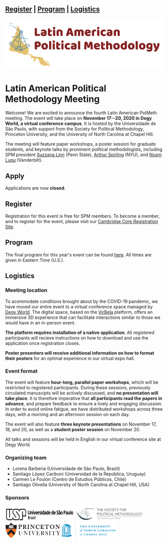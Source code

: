<a href="#register">Register</a> | <a href="#program">Program</a> | <a href="#logistics">Logistics</a>
---
<img src="LAPolMeth_Logo.png" alt="LAPolMeth"> 

# Latin American Political Methodology Meeting


Welcome! We are excited to announce the fourth Latin American PolMeth meeting. The event will take place on **November 17--20, 2020 in Degy World, a virtual conference campus**. It is hosted by the Universidade de Sāo Paulo, with support from the Society for Political Methodology, Princeton University, and the University of North Carolina at Chapel Hill. 

The meeting will feature paper workshops, a poster session for graduate students, and keynote talks by prominent political methodologists, including SPM president [Suzzana Linn](https://polisci.la.psu.edu/people/sld8) (Penn State), [Arthur Spirling](http://arthurspirling.org/) (NYU), and [Noam Lupu](https://www.noamlupu.com/) (Vanderbilt). 

## Apply
Applications are now **closed**. 

## Register
Registration for this event is free for SPM members. To become a member, and to register for the event, please visit our [Cambridge Core Registration Site](https://www.cambridge.org/core/membership/spm/register).

## Program

The final program for this year's event can be found [here](https://docs.google.com/document/d/1g3Gp3DQSsi9rdl38dmrmW0lBQrLWCJANthXh-JLmXlU/edit?usp=sharing). All times are given in Eastern Time (U.S.).  

## Logistics

### Meeting location
To acommodate conditions brought about by the COVID-19 pandemic, we have moved our entire event to a virtual conference space managed by [Degy World](https://www.degy.com/degy-world/). The digital space, based on the [VirBela](https://www.virbela.com/) platform, offers an immersive 3D experience that can facilitate interactions similar to those we would have in an in-person event. 

**The platform requires installation of a native application**. All registered participants will recieve instructions on how to download and use the application once registration closes. 

**Poster presenters will receive additional information on how to format their posters** for an optimal experience in our virtual expo hall.  

### Event format
The event will feature **hour-long, parallel paper workshops**, which will be restricted to registered participants. During these sessions, previously circulated manuscipts will be actively discussed, and **no presentation will take place**. It is therefore imperative that **all participants read the papers in advance**, and prepare feedback to ensure a lively and engaging discussion. In order to avoid online fatigue, we have distributed workshops across three days, with a morning and an afternoon session on each day. 

The event will also feature **three keynote presentations** on November 17, 18, and 20, as well as a **student poster session** on November 20.  

All talks and sessions will be held in English in our virtual conference site at Degy World.


### Organizing team

- Lorena Barberia (Universidade de São Paulo, Brazil)
- Santiago López Cariboni (Universidad de la República, Uruguay)
- Carmen Le Foulon (Centro de Estudios Públicos, Chile)
- Santiago Olivella (University of North Carolina at Chapel Hill, USA)

### Sponsors

<img src="usp.png" alt="Universidade de Sāo Paulo" height="45" width="220"> <img src="PolMeth.png" alt="Society for Political Methodology" height="50"><img src="princeton.jpg" alt="Princeton University" height="50"><img src="unc.jpg" alt="University of North Carolina at Chapel Hill" height="50">



